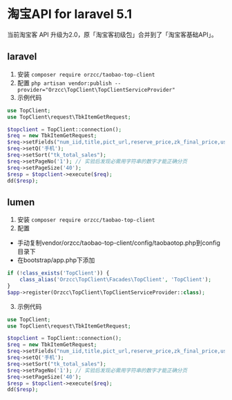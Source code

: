 # 淘宝API for laravel 5.1

当前淘宝客 API 升级为2.0，原「淘宝客初级包」合并到了「淘宝客基础API」。

## laravel
1. 安装
`composer require orzcc/taobao-top-client`
2. 配置
`php artisan vendor:publish --provider="Orzcc\TopClient\TopClientServiceProvider"`
3. 示例代码
```php
use TopClient;
use TopClient\request\TbkItemGetRequest;

$topclient = TopClient::connection();
$req = new TbkItemGetRequest;
$req->setFields("num_iid,title,pict_url,reserve_price,zk_final_price,user_type,provcity,item_url");
$req->setQ('手机');
$req->setSort("tk_total_sales");
$req->setPageNo('1'); // 实验后发现必需用字符串的数字才能正确分页
$req->setPageSize('40');
$resp = $topclient->execute($req);
dd($resp);
```

## lumen
1. 安装
`composer require orzcc/taobao-top-client`
2. 配置
* 手动复制vendor/orzcc/taobao-top-client/config/taobaotop.php到config目录下
* 在bootstrap/app.php下添加
```php
if (!class_exists('TopClient')) {
    class_alias('Orzcc\TopClient\Facades\TopClient', 'TopClient');
}
$app->register(Orzcc\TopClient\TopClientServiceProvider::class);
```
3. 示例代码
```php
use TopClient;
use TopClient\request\TbkItemGetRequest;

$topclient = TopClient::connection();
$req = new TbkItemGetRequest;
$req->setFields("num_iid,title,pict_url,reserve_price,zk_final_price,user_type,provcity,item_url");
$req->setQ('手机');
$req->setSort("tk_total_sales");
$req->setPageNo('1'); // 实验后发现必需用字符串的数字才能正确分页
$req->setPageSize('40');
$resp = $topclient->execute($req);
dd($resp);
```
